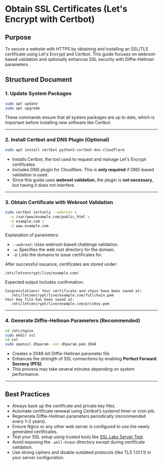 
# Obtain SSL Certificates (Let's Encrypt with Certbot)

## Purpose

To secure a website with HTTPS by obtaining and installing an SSL/TLS certificate using Let's Encrypt and Certbot. This guide focuses on webroot-based validation and optionally enhances SSL security with Diffie-Hellman parameters.

## Structured Document

### 1. Update System Packages

```bash
sudo apt update
sudo apt upgrade
```

These commands ensure that all system packages are up to date, which is important before installing new software like Certbot.

---

### 2. Install Certbot and DNS Plugin (Optional)

```bash
sudo apt install certbot python3-certbot-dns-cloudflare
```

* Installs Certbot, the tool used to request and manage Let's Encrypt certificates.
* Includes DNS plugin for Cloudflare. This is **only required** if DNS-based validation is used.
* Since this guide uses **webroot validation**, the plugin is **not necessary**, but having it does not interfere.

---

### 3. Obtain Certificate with Webroot Validation

```bash
sudo certbot certonly --webroot \
  -w /var/www/example.com/public_html \
  -d example.com \
  -d www.example.com
```

Explanation of parameters:

* `--webroot`: Uses webroot-based challenge validation.
* `-w`: Specifies the web root directory for the domain.
* `-d`: Lists the domains to issue certificates for.

After successful issuance, certificates are stored under:

```
/etc/letsencrypt/live/example.com/
```

Expected output includes confirmation:

```
Congratulations! Your certificate and chain have been saved at:
   /etc/letsencrypt/live/example.com/fullchain.pem
Your key file has been saved at:
   /etc/letsencrypt/live/example.com/privkey.pem
```

---

### 4. Generate Diffie-Hellman Parameters (Recommended)

```bash
cd /etc/nginx
sudo mkdir ssl
cd ssl
sudo openssl dhparam -out dhparam.pem 2048
```

* Creates a 2048-bit Diffie-Hellman parameter file.
* Enhances the strength of SSL connections by enabling **Perfect Forward Secrecy (PFS)**.
* This process may take several minutes depending on system performance.

---

## Best Practices

* Always back up the certificate and private key files.
* Automate certificate renewal using Certbot’s systemd timer or cron job.
* Regenerate Diffie-Hellman parameters periodically (recommended every 1–2 years).
* Ensure Nginx or any other web server is configured to use the newly generated certificates.
* Test your SSL setup using trusted tools like [SSL Labs Server Test](https://www.ssllabs.com/ssltest/).
* Avoid exposing the `.well-known` directory except during certificate validation.
* Use strong ciphers and disable outdated protocols (like TLS 1.0/1.1) in your server configuration.

